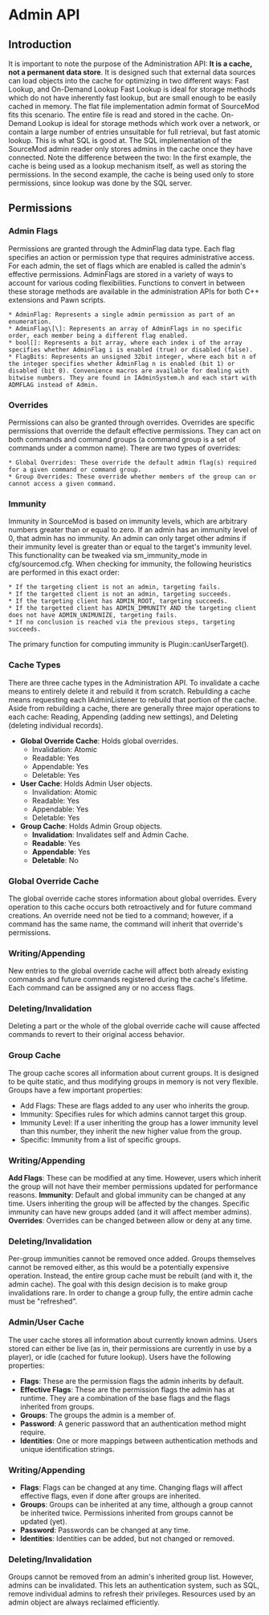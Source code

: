 # Admin API

## Introduction
It is important to note the purpose of the Administration API: **It is a cache, not a permanent data store**. It is designed such that external data sources can load objects into the cache for optimizing in two different ways: Fast Lookup, and On-Demand Lookup
Fast Lookup is ideal for storage methods which do not have inherently fast lookup, but are small enough to be easily cached in memory. The flat file implementation admin format of SourceMod fits this scenario. The entire file is read and stored in the cache.
On-Demand Lookup is ideal for storage methods which work over a network, or contain a large number of entries unsuitable for full retrieval, but fast atomic lookup. This is what SQL is good at. The SQL implementation of the SourceMod admin reader only stores admins in the cache once they have connected.
Note the difference between the two: In the first example, the cache is being used as a lookup mechanism itself, as well as storing the permissions. In the second example, the cache is being used only to store permissions, since lookup was done by the SQL server.

## Permissions
### Admin Flags
Permissions are granted through the AdminFlag data type. Each flag specifies an action or permission type that requires administrative access. For each admin, the set of flags which are enabled is called the admin's effective permissions.
AdminFlags are stored in a variety of ways to account for various coding flexibilities. Functions to convert in between these storage methods are available in the administration APIs for both C++ extensions and Pawn scripts.

	* AdminFlag: Represents a single admin permission as part of an enumeration.
	* AdminFlag\[\]: Represents an array of AdminFlags in no specific order, each member being a different flag enabled.
	* bool[]: Represents a bit array, where each index i of the array specifies whether AdminFlag i is enabled (true) or disabled (false).
	* FlagBits: Represents an unsigned 32bit integer, where each bit n of the integer specifies whether AdminFlag n is enabled (bit 1) or disabled (bit 0). Convenience macros are available for dealing with bitwise numbers. They are found in IAdminSystem.h and each start with ADMFLAG instead of Admin.

### Overrides
Permissions can also be granted through overrides. Overrides are specific permissions that override the default effective permissions. They can act on both commands and command groups (a command group is a set of commands under a common name). There are two types of overrides:

	* Global Overrides: These override the default admin flag(s) required for a given command or command group.
	* Group Overrides: These override whether members of the group can or cannot access a given command.

### Immunity
Immunity in SourceMod is based on immunity levels, which are arbitrary numbers greater than or equal to zero. If an admin has an immunity level of 0, that admin has no immunity. An admin can only target other admins if their immunity level is greater than or equal to the target's immunity level. This functionality can be tweaked via sm_immunity_mode in cfg/sourcemod.cfg.
When checking for immunity, the following heuristics are performed in this exact order:

	* If the targeting client is not an admin, targeting fails.
	* If the targetted client is not an admin, targeting succeeds.
	* If the targeting client has ADMIN_ROOT, targeting succeeds.
	* If the targetted client has ADMIN_IMMUNITY AND the targeting client does not have ADMIN_UNIMUNIZE, targeting fails.
	* If no conclusion is reached via the previous steps, targeting succeeds.

The primary function for computing immunity is Plugin::canUserTarget().

### Cache Types
There are three cache types in the Administration API. To invalidate a cache means to entirely delete it and rebuild it from scratch. Rebuilding a cache means requesting each IAdminListener to rebuild that portion of the cache. Aside from rebuilding a cache, there are generally three major operations to each cache: Reading, Appending (adding new settings), and Deleting (deleting individual records).

* **Global Override Cache**: Holds global overrides.
	* Invalidation: Atomic
	* Readable: Yes
	* Appendable: Yes
	* Deletable: Yes
* **User Cache**: Holds Admin User objects.
	* Invalidation: Atomic
	* Readable: Yes
	* Appendable: Yes
	* Deletable: Yes
* **Group Cache**: Holds Admin Group objects.
	* **Invalidation**: Invalidates self and Admin Cache.
	* **Readable**: Yes
	* **Appendable**: Yes
	* **Deletable**: No

### Global Override Cache
The global override cache stores information about global overrides. Every operation to this cache occurs both retroactively and for future command creations. An override need not be tied to a command; however, if a command has the same name, the command will inherit that override's permissions.
### Writing/Appending
New entries to the global override cache will affect both already existing commands and future commands registered during the cache's lifetime.
Each command can be assigned any or no access flags.
### Deleting/Invalidation
Deleting a part or the whole of the global override cache will cause affected commands to revert to their original access behavior.
### Group Cache
The group cache scores all information about current groups. It is designed to be quite static, and thus modifying groups in memory is not very flexible.
Groups have a few important properties:

* Add Flags: These are flags added to any user who inherits the group.
* Immunity: Specifies rules for which admins cannot target this group.
* Immunity Level: If a user inheriting the group has a lower immunity level than this number, they inherit the new higher value from the group.
* Specific: Immunity from a list of specific groups.

### Writing/Appending

**Add Flags**: These can be modified at any time. However, users which inherit the group will not have their member permissions updated for performance reasons.
**Immunity**: Default and global immunity can be changed at any time. Users inheriting the group will be affected by the changes. Specific immunity can have new groups added (and it will affect member admins).
**Overrides**: Overrides can be changed between allow or deny at any time.

### Deleting/Invalidation
Per-group immunities cannot be removed once added. Groups themselves cannot be removed either, as this would be a potentially expensive operation. Instead, the entire group cache must be rebuilt (and with it, the admin cache). The goal with this design decision is to make group invalidations rare. In order to change a group fully, the entire admin cache must be "refreshed".

### Admin/User Cache
The user cache stores all information about currently known admins. Users stored can either be live (as in, their permissions are currently in use by a player), or idle (cached for future lookup).
Users have the following properties:

* **Flags**: These are the permission flags the admin inherits by default.
* **Effective Flags**: These are the permission flags the admin has at runtime. They are a combination of the base flags and the flags inherited from groups.
* **Groups**: The groups the admin is a member of.
* **Password**: A generic password that an authentication method might require.
* **Identities**: One or more mappings between authentication methods and unique identification strings.

### Writing/Appending

* **Flags**: Flags can be changed at any time. Changing flags will affect effective flags, even if done after groups are inherited.
* **Groups**: Groups can be inherited at any time, although a group cannot be inherited twice. Permissions inherited from groups cannot be updated (yet).
* **Password**: Passwords can be changed at any time.
* **Identities**: Identities can be added, but not changed or removed.

### Deleting/Invalidation
Groups cannot be removed from an admin's inherited group list. However, admins can be invalidated. This lets an authentication system, such as SQL, remove individual admins to refresh their privileges. Resources used by an admin object are always reclaimed efficiently.